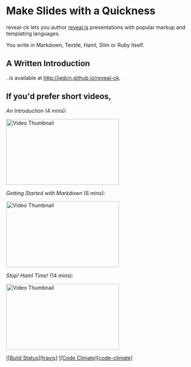 # Make Slides with a Quickness

reveal-ck lets you author [reveal.js][reveal.js] presentations with
popular markup and templating languages.

You write in Markdown, Textile, Haml, Slim or Ruby itself.

## A Written Introduction

..is available at http://jedcn.github.io/reveal-ck.

## If you'd prefer short videos,

*An Introduction* (4 mins):

<a href='https://vimeo.com/jedcn/reveal-ck-introduction'>
  <img alt="Video Thumbnail" width="306" height="178" src='https://raw2.github.com/jedcn/reveal-ck/gh-pages/images/reveal-ck-introduction-thumbnail.png' />
</a>

*Getting Started with Markdown* (6 mins):

<a href='https://vimeo.com/jedcn/reveal-ck-getting-started'>
  <img alt="Video Thumbnail" width="306" height="178" src='https://raw2.github.com/jedcn/reveal-ck/gh-pages/images/reveal-ck-getting-started-thumbnail.png' />
</a>

*Stop! Haml Time!* (14 mins):

<a href='https://vimeo.com/jedcn/reveal-ck-stop-haml-time'>
  <img alt="Video Thumbnail" width="306" height="178" src='https://raw2.github.com/jedcn/reveal-ck/gh-pages/images/reveal-ck-stop-haml-time-thumbnail.png' />
</a>

[![Build Status][travis]](https://travis-ci.org/jedcn/reveal-ck)
[![Code Climate][code-climate]](https://codeclimate.com/github/jedcn/reveal-ck)

[reveal.js]:    http://lab.hakim.se/reveal-js
